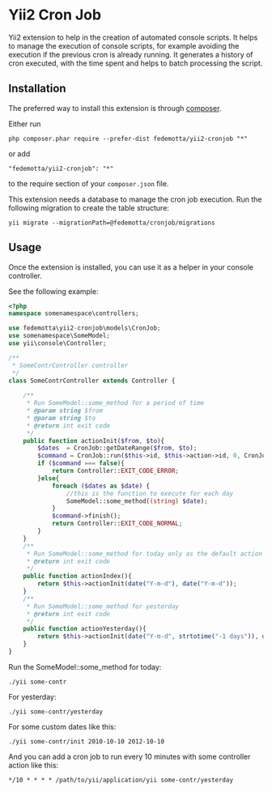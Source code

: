 Yii2 Cron Job
=============
Yii2 extension to help in the creation of automated console scripts. It helps to manage the execution of console scripts, for example avoiding the execution if the previous cron is already running. It generates a history of cron executed, with the time spent and helps to batch processing the script.

Installation
------------

The preferred way to install this extension is through [composer](http://getcomposer.org/download/).

Either run

```
php composer.phar require --prefer-dist fedemotta/yii2-cronjob "*"
```

or add

```
"fedemotta/yii2-cronjob": "*"
```

to the require section of your `composer.json` file.

This extension needs a database to manage the cron job execution. Run the following migration to create the table structure:

```
yii migrate --migrationPath=@fedemotta/cronjob/migrations
```

Usage
-----

Once the extension is installed, you can use it as a helper in your console controller.

See the following example:

```php
<?php
namespace somenamespace\controllers;

use fedemotta\yii2-cronjob\models\CronJob;
use somenamespace\SomeModel;
use yii\console\Controller;

/**
 * SomeContrController controller
 */
class SomeContrController extends Controller {
 
    /**
     * Run SomeModel::some_method for a period of time
     * @param string $from
     * @param string $to
     * @return int exit code
     */
    public function actionInit($from, $to){
        $dates  = CronJob::getDateRange($from, $to);
        $command = CronJob::run($this->id, $this->action->id, 0, CronJob::countDateRange($dates));
        if ($command === false){
            return Controller::EXIT_CODE_ERROR;
        }else{
            foreach ($dates as $date) {
                //this is the function to execute for each day
                SomeModel::some_method((string) $date);
            }
            $command->finish();
            return Controller::EXIT_CODE_NORMAL;
        }
    }
    /**
     * Run SomeModel::some_method for today only as the default action
     * @return int exit code
     */
    public function actionIndex(){
        return $this->actionInit(date("Y-m-d"), date("Y-m-d"));
    }
    /**
     * Run SomeModel::some_method for yesterday
     * @return int exit code
     */
    public function actionYesterday(){
        return $this->actionInit(date("Y-m-d", strtotime("-1 days")), date("Y-m-d", strtotime("-1 days")));
    }
}
```

Run the SomeModel::some_method for today:
```
./yii some-contr
```
For yesterday:
```
./yii some-contr/yesterday
```
For some custom dates like this:
```
./yii some-contr/init 2010-10-10 2012-10-10
```

And you can add a cron job to run every 10 minutes with some controller action like this:
```
*/10 * * * * /path/to/yii/application/yii some-contr/yesterday
```
